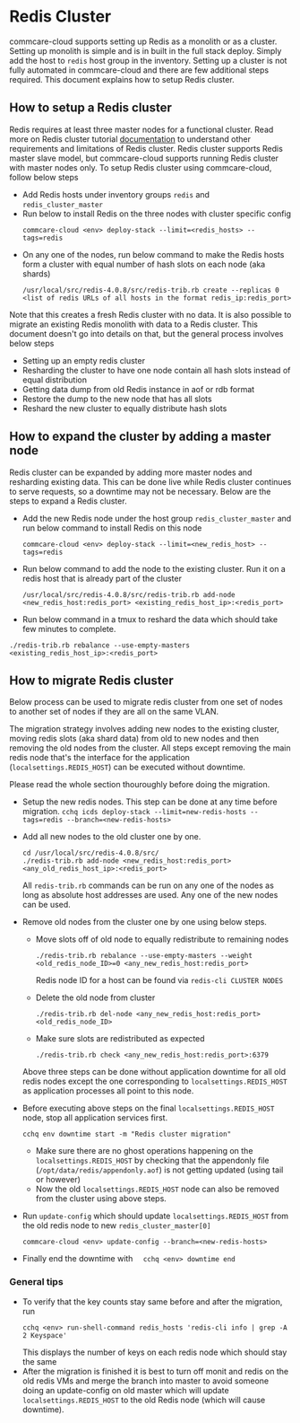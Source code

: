 # Redis Cluster

commcare-cloud supports setting up Redis as a monolith or as a cluster. Setting up monolith is simple and is in built in the full stack deploy. Simply add the host to `redis` host group in the inventory. Setting up a cluster is not fully automated in commcare-cloud and there are few additional steps required. This document explains how to setup Redis cluster.

## How to setup a Redis cluster

Redis requires at least three master nodes for a functional cluster. Read more on Redis cluster tutorial [documentation]([https://redis.io/topics/cluster-tutorial](https://redis.io/topics/cluster-tutorial)) to understand other requirements and limitations of Redis cluster. Redis cluster supports Redis master slave model, but commcare-cloud supports running Redis cluster with master nodes only. To setup Redis cluster using commcare-cloud, follow below steps

- Add Redis hosts under inventory groups `redis` and `redis_cluster_master`
- Run below to install Redis on the three nodes with cluster specific config
  ```
  commcare-cloud <env> deploy-stack --limit=<redis_hosts> --tags=redis
  ```
- On any one of the nodes, run below command to make the Redis hosts form a cluster with equal number of hash slots on each node (aka shards)
   ```
   /usr/local/src/redis-4.0.8/src/redis-trib.rb create --replicas 0 <list of redis URLs of all hosts in the format redis_ip:redis_port>
   ```

Note that this creates a fresh Redis cluster with no data. It is also possible to migrate an existing Redis monolith with data to a Redis cluster. This document doesn't go into details on that, but the general process involves below steps
- Setting up an empty redis cluster
- Resharding the cluster to have one node contain all hash slots instead of equal distribution
- Getting data dump from old Redis instance in aof or rdb format
- Restore the dump to the new node that has all slots
- Reshard the new cluster to equally distribute hash slots

## How to expand the cluster by adding a master node

Redis cluster can be expanded by adding more master nodes and resharding existing data. This can be done live while Redis cluster continues to serve requests, so a downtime may not be necessary. Below are the steps to expand a Redis cluster.

- Add the new Redis node under the host group `redis_cluster_master` and run below command to install Redis on this node
  ```
  commcare-cloud <env> deploy-stack --limit=<new_redis_host> --tags=redis
  ```
- Run below command  to add the node to the existing cluster. Run it on a redis host that is already part of the cluster 
   ```
  /usr/local/src/redis-4.0.8/src/redis-trib.rb add-node <new_redis_host:redis_port> <existing_redis_host_ip>:<redis_port>
  ```
- Run below command in a tmux to reshard the data which should take few minutes to complete.
```
./redis-trib.rb rebalance --use-empty-masters <existing_redis_host_ip>:<redis_port>
```

## How to migrate Redis cluster

Below process can be used to migrate redis cluster from one set of nodes to another set of nodes if they are all on the same VLAN.

The migration strategy involves adding new nodes to the existing cluster, moving redis slots (aka  shard data) from old to new nodes and then removing the old nodes from the cluster. All steps except removing the main redis node that's the interface for the application (`localsettings.REDIS_HOST`) can be executed without downtime.

Please read the whole section thouroughly before doing the migration.


- Setup the new redis nodes. This step can be done at any time before migration.
  `cchq icds deploy-stack --limit=new-redis-hosts --tags=redis --branch=<new-redis-hosts>`


- Add all new nodes to the old cluster one by one.
  ```
  cd /usr/local/src/redis-4.0.8/src/
  ./redis-trib.rb add-node <new_redis_host:redis_port> <any_old_redis_host_ip>:<redis_port>
  ```
  All `redis-trib.rb` commands can be run on any one of the nodes as long as absolute host addresses are used. Any one of the new nodes can be used.


- Remove old nodes from the cluster one by one using below steps.
  - Move slots off of old node to equally redistribute to remaining nodes
    ```
    ./redis-trib.rb rebalance --use-empty-masters --weight <old_redis_node_ID>=0 <any_new_redis_host:redis_port>
    ```
    Redis node ID for a host can be found via `redis-cli CLUSTER NODES`

  - Delete the old node from cluster
    ```
    ./redis-trib.rb del-node <any_new_redis_host:redis_port> <old_redis_node_ID>
     ```
  - Make sure slots are redistributed as expected
    ```
    ./redis-trib.rb check <any_new_redis_host:redis_port>:6379
    ```
  Above three steps can be done without application downtime for all old redis nodes except the one corresponding to `localsettings.REDIS_HOST` as application processes all point to this node.

- Before executing above steps on the final `localsettings.REDIS_HOST` node, stop all application services first.
  ```
  cchq env downtime start -m "Redis cluster migration"
  ```
  - Make sure there are no ghost operations happening on the `localsettings.REDIS_HOST` by checking that the appendonly file (`/opt/data/redis/appendonly.aof`) is not getting updated (using tail or however)
  - Now the old `localsettings.REDIS_HOST` node can also be removed from the cluster using above steps.
- Run `update-config` which should update `localsettings.REDIS_HOST` from the old redis node to new `redis_cluster_master[0]`
  ```
  commcare-cloud <env> update-config --branch=<new-redis-hosts>
  ```
 - Finally end the downtime with `  cchq <env> downtime end`

### General tips

- To verify that the key counts stay same before and after the migration, run
  ```
  cchq <env> run-shell-command redis_hosts 'redis-cli info | grep -A 2 Keyspace'
  ```
  This displays the number of keys on each redis node which should stay the same
- After the migration is finished it is best to turn off monit and redis on the old redis VMs and merge the branch into master to avoid someone doing an update-config on old master which will update `localsettings.REDIS_HOST` to the old Redis node (which will cause downtime).
